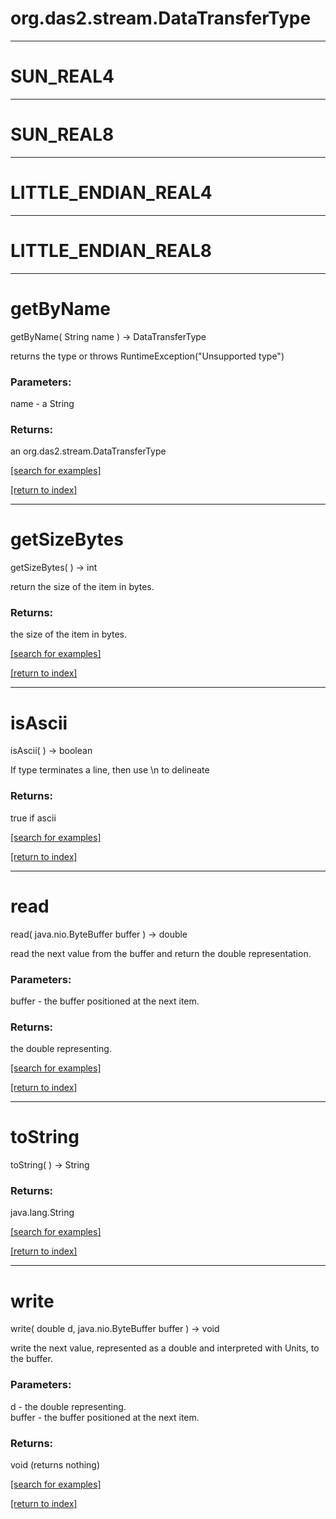 # org.das2.stream.DataTransferType
***
<a name="SUN_REAL4"></a>
# SUN_REAL4



***
<a name="SUN_REAL8"></a>
# SUN_REAL8



***
<a name="LITTLE_ENDIAN_REAL4"></a>
# LITTLE_ENDIAN_REAL4



***
<a name="LITTLE_ENDIAN_REAL8"></a>
# LITTLE_ENDIAN_REAL8



***
<a name="getByName"></a>
# getByName
getByName( String name ) &rarr; DataTransferType

returns the type or throws RuntimeException("Unsupported type")

### Parameters:
name - a String

### Returns:
an org.das2.stream.DataTransferType


<a href="https://github.com/autoplot/dev/search?q=getByName&unscoped_q=getByName">[search for examples]</a>

<a href="https://github.com/autoplot/documentation/blob/master/javadoc/index-all.md">[return to index]</a>

***
<a name="getSizeBytes"></a>
# getSizeBytes
getSizeBytes(  ) &rarr; int

return the size of the item in bytes.

### Returns:
the size of the item in bytes.

<a href="https://github.com/autoplot/dev/search?q=getSizeBytes&unscoped_q=getSizeBytes">[search for examples]</a>

<a href="https://github.com/autoplot/documentation/blob/master/javadoc/index-all.md">[return to index]</a>

***
<a name="isAscii"></a>
# isAscii
isAscii(  ) &rarr; boolean

If type terminates a line, then use \n to delineate

### Returns:
true if ascii

<a href="https://github.com/autoplot/dev/search?q=isAscii&unscoped_q=isAscii">[search for examples]</a>

<a href="https://github.com/autoplot/documentation/blob/master/javadoc/index-all.md">[return to index]</a>

***
<a name="read"></a>
# read
read( java.nio.ByteBuffer buffer ) &rarr; double

read the next value from the buffer and return the double representation.

### Parameters:
buffer - the buffer positioned at the next item.

### Returns:
the double representing.

<a href="https://github.com/autoplot/dev/search?q=read&unscoped_q=read">[search for examples]</a>

<a href="https://github.com/autoplot/documentation/blob/master/javadoc/index-all.md">[return to index]</a>

***
<a name="toString"></a>
# toString
toString(  ) &rarr; String



### Returns:
java.lang.String


<a href="https://github.com/autoplot/dev/search?q=toString&unscoped_q=toString">[search for examples]</a>

<a href="https://github.com/autoplot/documentation/blob/master/javadoc/index-all.md">[return to index]</a>

***
<a name="write"></a>
# write
write( double d, java.nio.ByteBuffer buffer ) &rarr; void

write the next value, represented as a double and interpreted with Units,
 to the buffer.

### Parameters:
d - the double representing.
<br>buffer - the buffer positioned at the next item.

### Returns:
void (returns nothing)


<a href="https://github.com/autoplot/dev/search?q=write&unscoped_q=write">[search for examples]</a>

<a href="https://github.com/autoplot/documentation/blob/master/javadoc/index-all.md">[return to index]</a>

